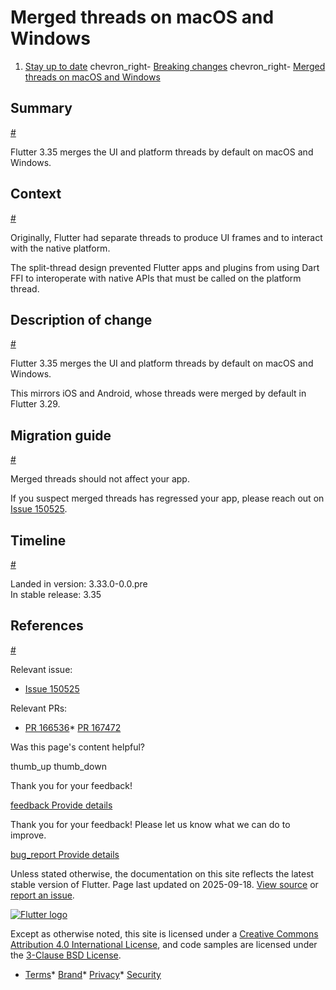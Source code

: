 Merged threads on macOS and Windows
===================================

1. [Stay up to date](/release) chevron\_right- [Breaking changes](/release/breaking-changes) chevron\_right- [Merged threads on macOS and Windows](/release/breaking-changes/macos-windows-merged-threads)

Summary
-------

[#](#summary)

Flutter 3.35 merges the UI and platform threads by default on macOS and Windows.

Context
-------

[#](#context)

Originally, Flutter had separate threads to produce UI frames and to interact with the native platform.

The split-thread design prevented Flutter apps and plugins from using Dart FFI to interoperate with native APIs that must be called on the platform thread.

Description of change
---------------------

[#](#description-of-change)

Flutter 3.35 merges the UI and platform threads by default on macOS and Windows.

This mirrors iOS and Android, whose threads were merged by default in Flutter 3.29.

Migration guide
---------------

[#](#migration-guide)

Merged threads should not affect your app.

If you suspect merged threads has regressed your app, please reach out on [Issue 150525](https://github.com/flutter/flutter/issues/150525).

Timeline
--------

[#](#timeline)

Landed in version: 3.33.0-0.0.pre  
 In stable release: 3.35

References
----------

[#](#references)

Relevant issue:

* [Issue 150525](https://github.com/flutter/flutter/issues/150525)

Relevant PRs:

* [PR 166536](https://github.com/flutter/flutter/pull/166536)* [PR 167472](https://github.com/flutter/flutter/pull/167472)

Was this page's content helpful?

thumb\_up thumb\_down

Thank you for your feedback!

 [feedback Provide details](https://github.com/flutter/website/issues/new?template=1_page_issue.yml&&page-url=https://docs.flutter.dev/release/breaking-changes/macos-windows-merged-threads/&page-source=https://github.com/flutter/website/tree/main/src/content/release/breaking-changes/macos-windows-merged-threads.md)

Thank you for your feedback! Please let us know what we can do to improve.

 [bug\_report Provide details](https://github.com/flutter/website/issues/new?template=1_page_issue.yml&&page-url=https://docs.flutter.dev/release/breaking-changes/macos-windows-merged-threads/&page-source=https://github.com/flutter/website/tree/main/src/content/release/breaking-changes/macos-windows-merged-threads.md)

Unless stated otherwise, the documentation on this site reflects the latest stable version of Flutter. Page last updated on 2025-09-18. [View source](https://github.com/flutter/website/tree/main/src/content/release/breaking-changes/macos-windows-merged-threads.md) or [report an issue](https://github.com/flutter/website/issues/new?template=1_page_issue.yml&&page-url=https://docs.flutter.dev/release/breaking-changes/macos-windows-merged-threads/&page-source=https://github.com/flutter/website/tree/main/src/content/release/breaking-changes/macos-windows-merged-threads.md "Report an issue with this page").

[![Flutter logo](/assets/images/branding/flutter/logo+text/horizontal/white.svg)](https://flutter.dev)

Except as otherwise noted, this site is licensed under a [Creative Commons Attribution 4.0 International License](https://creativecommons.org/licenses/by/4.0/), and code samples are licensed under the [3-Clause BSD License](https://opensource.org/licenses/BSD-3-Clause).

* [Terms](/tos "Terms of use")* [Brand](/brand "Brand usage guidelines")* [Privacy](https://policies.google.com/privacy "Privacy policy")* [Security](/security "Security philosophy and practices")

   